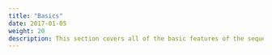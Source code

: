 ```yaml
---
title: "Basics"
date: 2017-01-05
weight: 20
description: This section covers all of the basic features of the sequencer.
---
```

